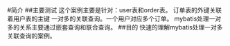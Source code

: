 #简介
##主要测试
这个案例主要是针对：user表和order表。
订单表的外键关联着用户表的主键
一对多的关联查询。一个用户对应多个订单。
mybatis处理一对多的关系主要通过嵌套查询和联合查询。
##目的
快速的理解mybatis处理一对多关联查询的案例。
